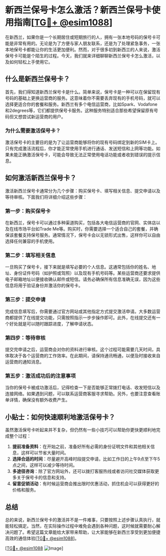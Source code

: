 # 新西兰保号卡怎么激活？新西兰保号卡使用指南[[TG💪+ @esim1088](https://t.me/s/esim1088)]

在新西兰，如果你是一个长期居住或短期旅行的人，拥有一张本地号码的保号卡可能是非常有用的。无论是为了方便与家人朋友联系，还是为了处理紧急事务，一张本地保号卡都能让你的生活更加便利。然而，对于很多初到新西兰的人来说，激活保号卡可能是个陌生的过程。今天，我们就来详细聊聊新西兰保号卡怎么激活，以及如何轻松上手使用它。

## 什么是新西兰保号卡？

首先，我们得知道新西兰保号卡是什么。简单来说，保号卡是一种可以在保留现有号码的基础上更换运营商的服务。这意味着你不需要丢弃现有的手机号码，就可以选择更适合你的套餐和服务。新西兰有多个电信运营商，比如Spark、Vodafone和2degrees等，它们都提供保号卡服务。这种服务特别适合那些希望保留原有号码但又想尝试新运营商的用户。

### 为什么需要激活保号卡？

激活保号卡的主要目的是为了让运营商能够将你的现有号码绑定到新的SIM卡上。只有完成激活流程后，你才能正常使用手机进行通话、发送短信和上网等功能。如果未能正确激活保号卡，可能会导致无法正常使用电话功能或者收到错误的提示信息。

## 如何激活新西兰保号卡？

激活新西兰保号卡通常分为几个步骤：购买保号卡、填写相关信息、提交申请以及等待审核。下面我们将详细介绍这些步骤：

### 第一步：购买保号卡

在新西兰，保号卡可以通过多种渠道购买，包括各大电信运营商的官网、实体店以及在线市场平台如Trade Me等。购买时，你需要选择一个适合自己的套餐，并确保该套餐支持保号服务。通常情况下，保号卡会以无锁形式出售，这样你可以自由选择任何兼容的手机使用。

### 第二步：填写相关信息

一旦购买了保号卡，接下来就是填写必要的个人信息。这通常包括你的姓名、地址、身份证件号码（如护照或驾照）以及现有手机号码等。某些运营商还要求提供电子邮箱地址以便接收确认邮件或短信。请务必确保所有信息准确无误，因为这些信息将用于验证身份并激活你的保号卡。

### 第三步：提交申请

完成信息填写后，你需要通过官方网站或其他指定方式提交激活申请。大多数运营商都提供了在线提交功能，只需按照指示一步步操作即可。此外，在线提交还有一个好处就是可以随时跟踪进度，了解申请状态。

### 第四步：等待审核

提交完申请之后，运营商会对你的资料进行审核。这个过程可能需要几天时间，具体取决于各个运营商的工作效率。在此期间，请保持通讯畅通，以便及时接收来自运营商的通知消息。

### 第五步：激活成功后的注意事项

当你的保号卡被成功激活后，记得检查一下是否能够正常拨打电话、收发短信以及连接网络。如果遇到问题，可以联系运营商客服寻求帮助。另外，也要注意查看账单详情，确保没有额外收费产生。

## 小贴士：如何快速顺利地激活保号卡？

虽然激活保号卡听起来并不复杂，但仍然有一些小技巧可以帮助你更快更顺利地完成整个过程：

1. **提前准备资料**：在开始之前，准备好所有必需的身份证明文件和其他相关信息，这样可以节省大量时间。
2. **选择合适的时间**：尽量避开高峰时段提交申请，比如工作日的上午9点至下午5点之间，这样可以减少等待时间。
3. **多途径咨询**：除了官方网站外，还可以拨打客服热线或者访问社交媒体获取更多关于保号卡的信息和支持。
4. **留意促销活动**：有时候运营商会推出限时优惠活动，抓住机会可以获得更好的价格和服务。

## 总结

总的来说，新西兰保号卡的激活并不是一件难事，只要按照上述步骤认真执行，就能轻松搞定。当然，在实际操作过程中难免会遇到各种问题，这时候就需要耐心解决问题了。希望这篇文章能给大家带来帮助，让大家能够在新西兰享受到更加便捷高效的通信体验[[TG💪+ @esim1088](https://t.me/s/esim1088)]。

[[TG💪+ @esim1088](https://t.me/s/esim1088) ![Image](https://i.postimg.cc/4NQfJmqS/Snipaste-2025-05-13-00-14-12.png)]